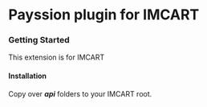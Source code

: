 Payssion plugin for IMCART
=================

<h3>Getting Started</h3>
This extension is for IMCART

<h4>Installation</h4>

Copy over _<b>api</b>_ folders to your IMCART root.
